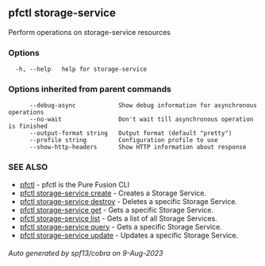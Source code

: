 ## pfctl storage-service

Perform operations on storage-service resources

### Options

```
  -h, --help   help for storage-service
```

### Options inherited from parent commands

```
      --debug-async            Show debug information for asynchronous operations
      --no-wait                Don't wait till asynchronous operation is finished
      --output-format string   Output format (default "pretty")
      --profile string         Configuration profile to use
      --show-http-headers      Show HTTP information about response
```

### SEE ALSO

* [pfctl](pfctl.md)	 - pfctl is the Pure Fusion CLI
* [pfctl storage-service create](pfctl_storage-service_create.md)	 - Creates a Storage Service.
* [pfctl storage-service destroy](pfctl_storage-service_destroy.md)	 - Deletes a specific Storage Service.
* [pfctl storage-service get](pfctl_storage-service_get.md)	 - Gets a specific Storage Service.
* [pfctl storage-service list](pfctl_storage-service_list.md)	 - Gets a list of all Storage Services.
* [pfctl storage-service query](pfctl_storage-service_query.md)	 - Gets a specific Storage Service.
* [pfctl storage-service update](pfctl_storage-service_update.md)	 - Updates a specific Storage Service.

###### Auto generated by spf13/cobra on 9-Aug-2023
